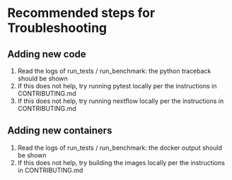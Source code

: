 
# Recommended steps for Troubleshooting

## Adding new code

1. Read the logs of run_tests / run_benchmark: the python traceback should be shown
2. If this does not help, try running pytest locally per the instructions in CONTRIBUTING.md
3. If this does not help, try running nextflow locally per the instructions in CONTRIBUTING.md

## Adding new containers

1. Read the logs of run_tests / run_benchmark: the docker output should be shown
2. If this does not help, try building the images locally per the instructions in CONTRIBUTING.md
